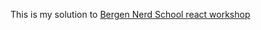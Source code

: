 This is my solution to [Bergen Nerd School react workshop](https://github.com/nerdschoolbergen/react)
